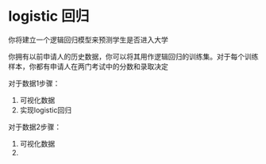# logistic 回归

你将建立一个逻辑回归模型来预测学生是否进入大学

你拥有以前申请人的历史数据，你可以将其用作逻辑回归的训练集。对于每个训练样本，你都有申请人在两门考试中的分数和录取决定

对于数据1步骤：

1. 可视化数据
2. 实现logistic回归

对于数据2步骤：

1. 可视化数据
2. 